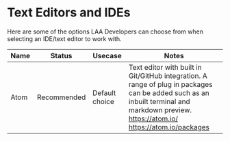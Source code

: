 # Text Editors and IDEs

Here are some of the options LAA Developers can choose from when selecting an IDE/text editor to work with.

| Name | Status | Usecase  | Notes  |
|---|---|---|---|
| Atom | Recommended | Default choice | Text editor with built in Git/GitHub integration. A range of plug in packages can be added such as an inbuilt terminal and markdown preview. https://atom.io/ https://atom.io/packages |
